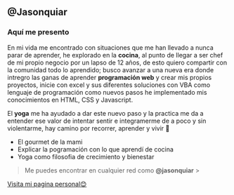 ## @Jasonquiar
### Aquí me presento 


En mi vida me encontrado con situaciones que me han llevado a nunca parar de aprender, he explorado en la **cocina**, al punto de llegar a ser chef de mi propio negocio por un lapso de 12 años, de esto quiero compartir con la comunidad todo lo aprendido; busco avanzar a una nueva era donde intregro las ganas de aprender **programación web** y crear mis propios proyectos, inicie con excel y sus diferentes soluciones con VBA como lenguaje de programación como nuevos pasos he implementado mis conocimientos en HTML, CSS y Javascript.

El **yoga** me ha ayudado a dar este nuevo paso y la practica me da a entender ese valor de intentar sentir e integramerme de a poco y sin violentarme, hay camino por recorrer, aprender y vivir 🙏

* El gourmet de la mami
* Explicar la pogramación con lo que aprendí de cocina
* Yoga como filosofia de crecimiento y bienestar



> Me puedes encontrar en cualquier red como **@jasonquiar** >

[Visita mi pagina personal😊](https://jasonquiar.github.io/)